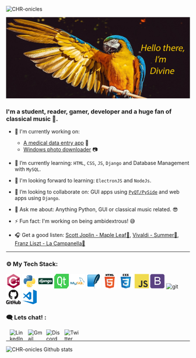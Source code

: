 <!-- ![Header image](https://raw.githubusercontent.com/CHR-onicles/CHR-onicles/main/images/hi_img.jpg)
-->
<p align="left"> <img src="https://komarev.com/ghpvc/?username=CHR-onicles&label=Profile%20views&color=0e75b6&style=flat" alt="CHR-onicles" /> </p>

![Header-image](images/hi_img.jpg)

<!--
Here are some ideas to get you started:

-  I’m currently working on ...
- 🌱 I’m currently learning ...
- 👯 I’m looking to collaborate on ...
- 🤔 I’m looking for help with ...
- 💬 Ask me about ...
- 📫 How to reach me: ...
- 😄 Pronouns: ...
- ⚡ Fun fact: ...
-->
<h3 align="left">I'm a student, reader, gamer, developer and a huge fan of classical music 🎼.</h3>

- 🔭 I'm currently working on:

  - [A medical data entry app][med] 🏥
  - [Windows photo downloader][spotty] 📷

- 🌱 I’m currently learning: `HTML`, `CSS`, `JS`, `Django` and Database Management with `MySQL`.
- 🏁 I'm looking forward to learning: `ElectronJS` and `NodeJs`.
- 👯 I’m looking to collaborate on: GUI apps using [`PyQT/PySide`](https://riverbankcomputing.com/software/pyqt) and web apps using `Django`.
- 💬 Ask me about: Anything Python, GUI or classical music related. 😎
- ⚡ Fun fact: I'm working on being ambidextrous! 😅
- 🎧 Get a good listen: [Scott Joplin - Maple Leaf🎵](https://www.youtube.com/watch?v=rBInnwV21DM),
  [Vivaldi - Summer🎵](https://www.youtube.com/watch?v=H_3JiTfmuzg),
  [Franz Liszt - La Campanella🎵](https://www.youtube.com/watch?v=H1Dvg2MxQn8)

<!-- Logos-->
<!-- <a href="https://www.linkedin.com/in/divine-a-522b791ab/"><img src="https://img.shields.io/badge/linkedin-%230077B5.svg?&style=for-the-badge&logo=linkedin&logoColor=white" /></a>

[![Linkedin Badge](https://img.shields.io/badge/-DivineAnum-blue?style=flat-square&logo=Linkedin&logoColor=white&link=https://https://linkedin.com/in/divine-a-522b791ab/)](https://linkedin.com/in/divine-a-522b791ab/)
[![Gmail Badge](https://img.shields.io/badge/-tpandivine48@gmail.com-d14836?style=flat-square&logo=Gmail&logoColor=white&link=mailto:tpandivine48@gmail.com)](mailto:tpandivine48@gmail.com)
-->
<hr />

<h3 align="left">⚙ My Tech Stack:</h3>
<!-- DARK ICONS
<p align="left">
<img align="center" src="https://cdn.jsdelivr.net/npm/simple-icons@3.0.1/icons/cplusplus.svg" alt="C++" height="30" width="40" /><img align="center" src="https://cdn.jsdelivr.net/npm/simple-icons@3.0.1/icons/python.svg" alt="Python" height="30" width="40" /><img align="center" src="https://cdn.jsdelivr.net/npm/simple-icons@3.0.1/icons/qt.svg" alt="PyQt" height="30" width="40" /><img align="center" src="https://cdn.jsdelivr.net/npm/simple-icons@3.0.1/icons/sqlite.svg" alt="SQLite" height="30" width="40" /><img align="center" src="https://cdn.jsdelivr.net/npm/simple-icons@3.0.1/icons/mysql.svg" alt="MySQL" height="50" width="50" /><img align="center" src="https://cdn.jsdelivr.net/npm/simple-icons@3.0.1/icons/html5.svg" alt="HTML" height="30" width="40" /><img align="center" src="https://cdn.jsdelivr.net/npm/simple-icons@3.0.1/icons/css3.svg" alt="CSS" height="30" width="40" /><img align="center" src="https://cdn.jsdelivr.net/npm/simple-icons@3.0.1/icons/javascript.svg" alt="Javascript" height="30" width="40" /><img align="center" src="https://cdn.jsdelivr.net/npm/simple-icons@3.0.1/icons/react.svg" alt="ReactJS" height="30" width="40" /><img align="center" src="https://cdn.jsdelivr.net/npm/simple-icons@3.0.1/icons/git.svg" alt="Git" height="30" width="40" /><img align="center" src="https://cdn.jsdelivr.net/npm/simple-icons@3.0.1/icons/github.svg" alt="Github" height="30" width="40" /><img align="center" src="https://cdn.jsdelivr.net/npm/simple-icons@3.0.1/icons/visualstudiocode.svg" alt="VisualStudioCode" height="30" width="40" />
</p>
-->

<p align="left">
<img src="https://raw.githubusercontent.com/devicons/devicon/master/icons/cplusplus/cplusplus-original.svg" alt="cplusplus" width="40" height="40" /> 
<img src="https://raw.githubusercontent.com/devicons/devicon/master/icons/python/python-original.svg" alt="python" width="40" height="40" >
<img src="https://raw.githubusercontent.com/devicons/devicon/master/icons/django/django-original.svg" alt="Django" width="40" height="40" /> 
<img src="images/Qt.png" alt="PyQt" height="40" width="40" />
<img src="https://raw.githubusercontent.com/devicons/devicon/master/icons/mysql/mysql-original-wordmark.svg" alt="mysql" width="40" height="40" >
<img src="https://raw.githubusercontent.com/github/explore/2d218e3aa252dc90eef269b34eeec1fbd15dc07e/topics/sqlite/sqlite.png" alt="SQLite" width="40" height="40" >
<img src="https://raw.githubusercontent.com/devicons/devicon/master/icons/html5/html5-original-wordmark.svg" alt="html5" width="40" height="40" > 
<img src="https://raw.githubusercontent.com/devicons/devicon/master/icons/css3/css3-original-wordmark.svg" alt="css3" width="40" height="40" > 
<img src="https://raw.githubusercontent.com/devicons/devicon/master/icons/javascript/javascript-original.svg" alt="javascript" width="40" height="40" > 
<img src="https://raw.githubusercontent.com/devicons/devicon/master/icons/bootstrap/bootstrap-plain.svg" alt="bootstrap" width="40" height="40" > 
<img src="https://www.vectorlogo.zone/logos/git-scm/git-scm-icon.svg" alt="git" width="40" height="40" > 
<img src="https://raw.githubusercontent.com/devicons/devicon/master/icons/github/github-original-wordmark.svg" alt="mysql" width="40" height="40" >
<img src="https://raw.githubusercontent.com/github/explore/80688e429a7d4ef2fca1e82350fe8e3517d3494d/topics/visual-studio-code/visual-studio-code.png" alt="Visual Studio Code" width="40" height="40" >
<!-- <img src="https://raw.githubusercontent.com/devicons/devicon/master/icons/react/react-original-wordmark.svg" alt="react" width="40" height="40"/> --> 
</p>

<h3>🗨 Lets chat! :</h3>
<p align="left">
<a href="https://linkedin.com/in/divine-a-522b791ab" target="_blank"><img align="left" src="https://cdn.jsdelivr.net/npm/simple-icons@3.0.1/icons/linkedin.svg" alt="LinkedIn" height="30" width="40"  style="padding-left:10px;"/></a>
<a href="mailto:tpandivine48@gmail.com" target="_blank"><img align="left" src="https://cdn.jsdelivr.net/npm/simple-icons@3.0.1/icons/gmail.svg" alt="Gmail" height="30" width="40"  style="padding-left:10px;"/></a>
<a href="https://discordapp.com/users/475709262883061762" target="_blank"><img align="left" src="https://cdn.jsdelivr.net/npm/simple-icons@3.0.1/icons/discord.svg" alt="Discord" height="30" width="40" style="padding-left:10px;" /></a>
<a href="https://twitter.com/OniclesChr?s=09chr" target="_blank"><img align="left" src="https://cdn.jsdelivr.net/npm/simple-icons@3.0.1/icons/twitter.svg" alt="Twitter" height="30" width="40"  style="padding-left:10px;"/></a>
</p>


<br />
<hr />
<div style="display: flex; flex-direction: column;">
    <div style="width: 500px;"><img align="left" src="https://github-readme-stats.vercel.app/api?username=CHR-onicles&show_icons=true&locale=en" alt="CHR-onicles Github stats" /></div>
    <!-- <div><img style="margin-top:10px;" align="left" src="https://github-readme-streak-stats.herokuapp.com/?user=CHR-onicles" alt="CHR-onicles github streak" /></div> -->
    <!-- <div style="width: 495px;box-sizing: box-border;"><img style="width: 100%;object-fit: cover;margin-top:10px" align="left" src="https://github-readme-stats.vercel.app/api/top-langs?username=CHR-onicles&show_icons=true&locale=en&layout=compact" alt="CHR-onicles top languages" /></div> -->

</div>

<!-- Links -->

[med]: https://github.com/CHR-onicles/Medical_Bills_Program
[spotty]: https://github.com/CHR-onicles/SpotlightProgramGUI
[calc]: https://github.com/CHR-onicles/Calculator_App
